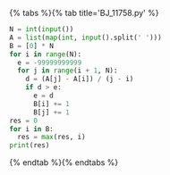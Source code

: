 {% tabs %}{% tab title='BJ_11758.py' %}

```py
N = int(input())
A = list(map(int, input().split(' ')))
B = [0] * N
for i in range(N):
  e = -99999999999
  for j in range(i + 1, N):
    d = (A[j] - A[i]) / (j - i)
    if d > e:
      e = d
      B[i] += 1
      B[j] += 1
res = 0
for i in B:
  res = max(res, i)
print(res)
```

{% endtab %}{% endtabs %}

